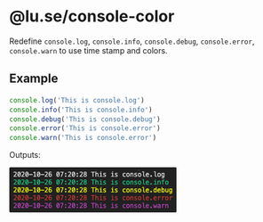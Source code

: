 # @lu.se/console-color

Redefine `console.log`, `console.info`, `console.debug`, `console.error`, `console.warn` to use time stamp and colors.

## Example

```js
console.log('This is console.log')
console.info('This is console.info')
console.debug('This is console.debug')
console.error('This is console.error')
console.warn('This is console.error')
```

Outputs:

![Image of output](output.png)